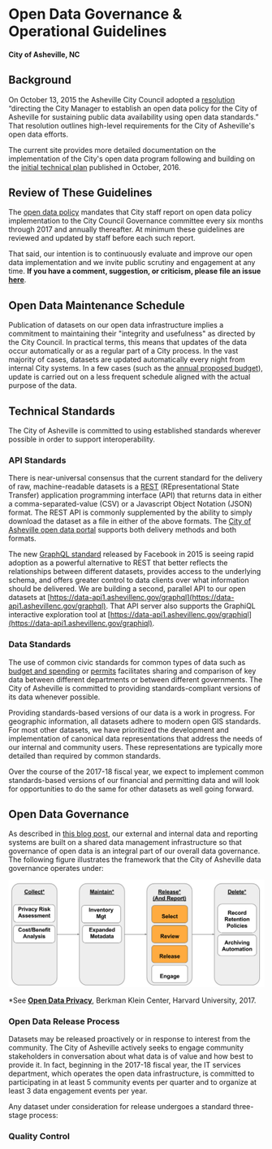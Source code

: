 # Open Data Governance & Operational Guidelines
#### City of Asheville, NC

## Background
On October 13, 2015 the Asheville City Council adopted a [resolution](http://coablog.ashevillenc.gov/wp-content/uploads/2016/02/Resolution-No.-15-189.pdf) “directing the City Manager to establish an open data policy for the City of Asheville for sustaining public data availability using open data standards.” That resolution outlines high-level requirements for the City of Asheville's open data efforts.

The current site provides more detailed documentation on the implementation of the City's open data program following and building on the [initial technical plan](https://github.com/cityofasheville/open-data-portal-technical-plan-2016) published in October, 2016.

## Review of These Guidelines
The [open data policy](http://coablog.ashevillenc.gov/wp-content/uploads/2016/02/Resolution-No.-15-189.pdf) mandates that City staff report on open data policy implementation to the City Council Governance committee every six months through 2017 and annually thereafter. At minimum these guidelines are reviewed and updated by staff before each such report.

That said, our intention is to continuously evaluate and improve our open data implementation and we invite public scrutiny and engagement at any time. __If you have a comment, suggestion, or criticism, please file an issue [here](https://github.com/cityofasheville/open-data-governance-and-ops-guidelines/issues)__.

## Open Data Maintenance Schedule
Publication of datasets on our open data infrastructure implies a commitment to maintaining their "integrity and usefulness" as directed by the City Council. In practical terms, this means that updates of the data occur automatically or as a regular part of a City process. In the vast majority of cases, datasets are updated automatically every night from internal City systems. In a few cases (such as the [annual proposed budget](http://data.ashevillenc.gov/datasets/6dbc7cc5c7614003a388a614124f00fb_1)), update is carried out on a less frequent schedule aligned with the actual purpose of the data.

## Technical Standards
The City of Asheville is committed to using established standards wherever possible in order to support interoperability.

### API Standards
There is near-universal consensus that the current standard for the delivery of raw, machine-readable datasets is a [REST](https://en.wikipedia.org/wiki/Representational_state_transfer) (REpresentational State Transfer) application programming interface (API) that returns data in either a comma-separated-value (CSV) or a Javascript Object Notation (JSON) format. The REST API is commonly supplemented by the ability to simply download the dataset as a file in either of the above formats. The [City of Asheville open data portal](http://data.ashevillenc.gov/) supports both delivery methods and both formats.

The new [GraphQL standard](http://graphql.org/) released by Facebook in 2015 is seeing rapid adoption as a powerful alternative to REST that better reflects the relationships between different datasets, provides access to the underlying schema,  and offers greater control to data clients over what information should be delivered. We are building a second, parallel API to our open datasets at [https://data-api1.ashevillenc.gov/graphql](https://data-api1.ashevillenc.gov/graphql). That API server also supports the GraphiQL interactive exploration tool at [https://data-api1.ashevillenc.gov/graphiql](https://data-api1.ashevillenc.gov/graphiql).

### Data Standards
The use of common civic standards for common types of data such as [budget and spending](http://specs.frictionlessdata.io/fiscal-data-package/) or [permits](http://permitdata.org/) facilitates sharing and comparison of key data between different departments or between different governments. The City of Asheville is committed to providing standards-compliant versions of its data whenever possible.

Providing standards-based versions of our data is a work in progress. For geographic information, all datasets adhere to modern open GIS standards. For most other datasets, we have prioritized the development and implementation of canonical data representations that address the needs of our internal and community users. These representations are typically more detailed than required by common standards.

Over the course of the 2017-18 fiscal year, we expect to implement common standards-based versions of our financial and permitting data and will look for opportunities to do the same for other datasets as well going forward.

## Open Data Governance

As described in [this blog post](https://digitalsimplicity.io/shared-data-shared-systems-getting-everyone-page/), our external and internal data and reporting systems are built on a shared data management infrastructure so that governance of open data is an integral part of our overall data governance. The following figure illustrates the framework that the City of Asheville data governance operates under:

![Asheville Data Governance Process](./assets/coa_data_governance_framework.png "Asheville Data Governance Process")

*See __[Open Data Privacy](https://dash.harvard.edu/handle/1/30340010)__, Berkman Klein Center, Harvard University, 2017.

### Open Data Release Process

Datasets may be released proactively or in response to interest from the community. The City of Asheville actively seeks to engage community stakeholders in conversation about what data is of value and how best to provide it. In fact, beginning in the 2017-18 fiscal year, the IT services department, which operates the open data infrastructure, is committed to participating in at least 5 community events per quarter and to organize at least 3 data engagement events per year.

Any dataset under consideration for release undergoes a standard three-stage process:


### Quality Control




